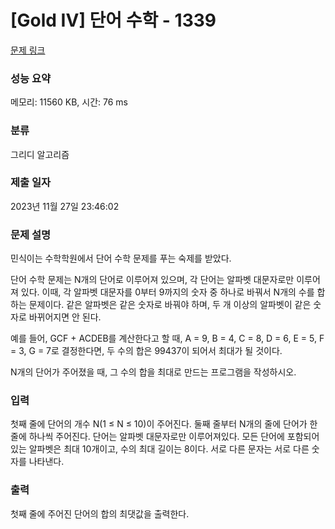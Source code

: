 # [Gold IV] 단어 수학 - 1339 

[문제 링크](https://www.acmicpc.net/problem/1339) 

### 성능 요약

메모리: 11560 KB, 시간: 76 ms

### 분류

그리디 알고리즘

### 제출 일자

2023년 11월 27일 23:46:02

### 문제 설명

<p>민식이는 수학학원에서 단어 수학 문제를 푸는 숙제를 받았다.</p>

<p>단어 수학 문제는 N개의 단어로 이루어져 있으며, 각 단어는 알파벳 대문자로만 이루어져 있다. 이때, 각 알파벳 대문자를 0부터 9까지의 숫자 중 하나로 바꿔서 N개의 수를 합하는 문제이다. 같은 알파벳은 같은 숫자로 바꿔야 하며, 두 개 이상의 알파벳이 같은 숫자로 바뀌어지면 안 된다.</p>

<p>예를 들어, GCF + ACDEB를 계산한다고 할 때, A = 9, B = 4, C = 8, D = 6, E = 5, F = 3, G = 7로 결정한다면, 두 수의 합은 99437이 되어서 최대가 될 것이다.</p>

<p>N개의 단어가 주어졌을 때, 그 수의 합을 최대로 만드는 프로그램을 작성하시오.</p>

### 입력 

 <p>첫째 줄에 단어의 개수 N(1 ≤ N ≤ 10)이 주어진다. 둘째 줄부터 N개의 줄에 단어가 한 줄에 하나씩 주어진다. 단어는 알파벳 대문자로만 이루어져있다. 모든 단어에 포함되어 있는 알파벳은 최대 10개이고, 수의 최대 길이는 8이다. 서로 다른 문자는 서로 다른 숫자를 나타낸다.</p>

### 출력 

 <p>첫째 줄에 주어진 단어의 합의 최댓값을 출력한다.</p>

